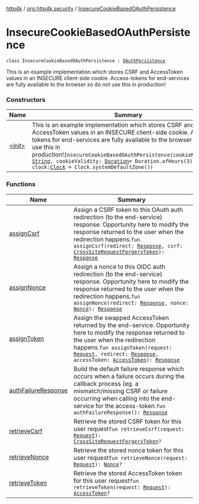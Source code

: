 [http4k](../../index.md) / [org.http4k.security](../index.md) / [InsecureCookieBasedOAuthPersistence](./index.md)

# InsecureCookieBasedOAuthPersistence

`class InsecureCookieBasedOAuthPersistence : `[`OAuthPersistence`](../-o-auth-persistence/index.md)

This is an example implementation which stores CSRF and AccessToken values in an INSECURE client-side cookie.
Access-tokens for end-services are fully available to the browser so do not use this in production!

### Constructors

| Name | Summary |
|---|---|
| [&lt;init&gt;](-init-.md) | This is an example implementation which stores CSRF and AccessToken values in an INSECURE client-side cookie. Access-tokens for end-services are fully available to the browser so do not use this in production!`InsecureCookieBasedOAuthPersistence(cookieNamePrefix: `[`String`](https://kotlinlang.org/api/latest/jvm/stdlib/kotlin/-string/index.html)`, cookieValidity: `[`Duration`](https://docs.oracle.com/javase/9/docs/api/java/time/Duration.html)` = Duration.ofHours(3), clock: `[`Clock`](https://docs.oracle.com/javase/9/docs/api/java/time/Clock.html)` = Clock.systemDefaultZone())` |

### Functions

| Name | Summary |
|---|---|
| [assignCsrf](assign-csrf.md) | Assign a CSRF token to this OAuth auth redirection (to the end-service) response. Opportunity here to modify the response returned to the user when the redirection happens.`fun assignCsrf(redirect: `[`Response`](../../org.http4k.core/-response/index.md)`, csrf: `[`CrossSiteRequestForgeryToken`](../-cross-site-request-forgery-token/index.md)`): `[`Response`](../../org.http4k.core/-response/index.md) |
| [assignNonce](assign-nonce.md) | Assign a nonce to this OIDC auth redirection (to the end-service) response. Opportunity here to modify the response returned to the user when the redirection happens.`fun assignNonce(redirect: `[`Response`](../../org.http4k.core/-response/index.md)`, nonce: `[`Nonce`](../../org.http4k.security.openid/-nonce/index.md)`): `[`Response`](../../org.http4k.core/-response/index.md) |
| [assignToken](assign-token.md) | Assign the swapped AccessToken returned by the end-service. Opportunity here to modify the response returned to the user when the redirection happens.`fun assignToken(request: `[`Request`](../../org.http4k.core/-request/index.md)`, redirect: `[`Response`](../../org.http4k.core/-response/index.md)`, accessToken: `[`AccessToken`](../-access-token/index.md)`): `[`Response`](../../org.http4k.core/-response/index.md) |
| [authFailureResponse](auth-failure-response.md) | Build the default failure response which occurs when a failure occurs during the callback process (eg. a mismatch/missing CSRF or failure occurring when calling into the end-service for the access-token.`fun authFailureResponse(): `[`Response`](../../org.http4k.core/-response/index.md) |
| [retrieveCsrf](retrieve-csrf.md) | Retrieve the stored CSRF token for this user request`fun retrieveCsrf(request: `[`Request`](../../org.http4k.core/-request/index.md)`): `[`CrossSiteRequestForgeryToken`](../-cross-site-request-forgery-token/index.md)`?` |
| [retrieveNonce](retrieve-nonce.md) | Retrieve the stored nonce token for this user request`fun retrieveNonce(request: `[`Request`](../../org.http4k.core/-request/index.md)`): `[`Nonce`](../../org.http4k.security.openid/-nonce/index.md)`?` |
| [retrieveToken](retrieve-token.md) | Retrieve the stored AccessToken token for this user request`fun retrieveToken(request: `[`Request`](../../org.http4k.core/-request/index.md)`): `[`AccessToken`](../-access-token/index.md)`?` |
